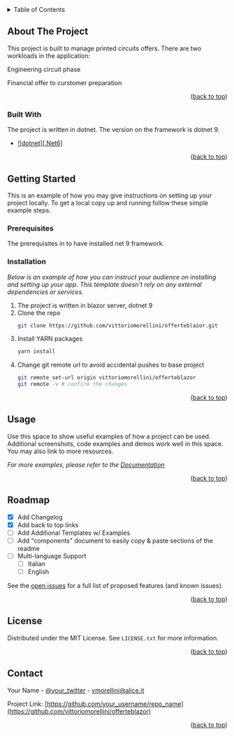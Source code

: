 <!-- TABLE OF CONTENTS -->
<details>
  <summary>Table of Contents</summary>
  <ol>
    <li>
      <a href="#about-the-project">About The Project</a>
      <ul>
        <li><a href="#built-with">Built With</a></li>
      </ul>
    </li>
    <li>
      <a href="#getting-started">Getting Started</a>
      <ul>
        <li><a href="#prerequisites">Prerequisites</a></li>
        <li><a href="#installation">Installation</a></li>
      </ul>
    </li>
    <li><a href="#usage">Usage</a></li>
    <li><a href="#roadmap">Roadmap</a></li>
    <li><a href="#license">License</a></li>
    <li><a href="#contact">Contact</a></li>
  </ol>
</details>

<!-- ABOUT THE PROJECT -->
## About The Project

This project is built to manage printed circuits offers. There are two workloads in the application:

Engineering circuit phase

Financial offer to curstomer preparation

<p align="right">(<a href="#readme-top">back to top</a>)</p>

### Built With

The project is written in dotnet. The version on the framework is dotnet 9.

* [![dotnet][.Net6]][dotnet-url]

<p align="right">(<a href="#readme-top">back to top</a>)</p>

<!-- GETTING STARTED -->
## Getting Started

This is an example of how you may give instructions on setting up your project locally.
To get a local copy up and running follow these simple example steps.

### Prerequisites

The prerequisites in to have installed net 9 framework.

### Installation

_Below is an example of how you can instruct your audience on installing and setting up your app. This template doesn't rely on any external dependencies or services._

1. The project is written in blazor server, dotnet 9
2. Clone the repo
   ```sh
   git clone https://github.com/vittoriomorellini/offerteblazor.git
   ```
3. Install YARN packages
   ```sh
   yarn install
   ```
4. Change git remote url to avoid accidental pushes to base project
   ```sh
   git remote set-url origin vittoriomorellini/offerteblazor
   git remote -v # confirm the changes
   ```

<p align="right">(<a href="#readme-top">back to top</a>)</p>

<!-- USAGE EXAMPLES -->
## Usage

Use this space to show useful examples of how a project can be used. Additional screenshots, code examples and demos work well in this space. You may also link to more resources.

_For more examples, please refer to the [Documentation](https://example.com)_

<p align="right">(<a href="#readme-top">back to top</a>)</p>

<!-- ROADMAP -->
## Roadmap

- [x] Add Changelog
- [x] Add back to top links
- [ ] Add Additional Templates w/ Examples
- [ ] Add "components" document to easily copy & paste sections of the readme
- [ ] Multi-language Support
    - [ ] Italian
    - [ ] English

See the [open issues](https://github.com/othneildrew/Best-README-Template/issues) for a full list of proposed features (and known issues).

<p align="right">(<a href="#readme-top">back to top</a>)</p>

<!-- LICENSE -->
## License

Distributed under the MIT License. See `LICENSE.txt` for more information.

<p align="right">(<a href="#readme-top">back to top</a>)</p>

<!-- CONTACT -->
## Contact

Your Name - [@your_twitter](https://twitter.com/vittomorellini) - vmorellini@alice.it

Project Link: [https://github.com/your_username/repo_name](https://github.com/vittoriomorellini/offerteblazor)

<p align="right">(<a href="#readme-top">back to top</a>)</p>

<!-- MARKDOWN LINKS & IMAGES -->
<!-- https://www.markdownguide.org/basic-syntax/#reference-style-links -->
[React.js]: https://img.shields.io/badge/React-20232A?style=for-the-badge&logo=react&logoColor=61DAFB
[React-url]: https://reactjs.org/
[dotnet]: https://img.shields.io/badge/Vue.js-35495E?style=for-the-badge&logo=vuedotjs&logoColor=4FC08D
[dotnet-url]: https://learn.microsoft.com/en-us/dotnet/core/introduction
